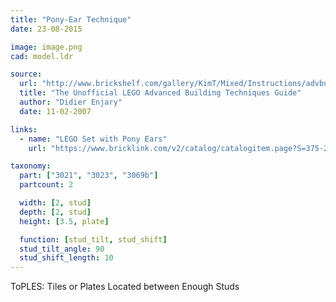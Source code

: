 ```yaml
---
title: "Pony-Ear Technique"
date: 23-08-2015

image: image.png
cad: model.ldr

source:
  url: "http://www.brickshelf.com/gallery/KimT/Mixed/Instructions/advbuilding.pdf"
  title: "The Unofficial LEGO Advanced Building Techniques Guide"
  author: "Didier Enjary"
  date: 11-02-2007

links:
  - name: "LEGO Set with Pony Ears"
    url: "https://www.bricklink.com/v2/catalog/catalogitem.page?S=375-2"

taxonomy:
  part: ["3021", "3023", "3069b"]
  partcount: 2

  width: [2, stud]
  depth: [2, stud]
  height: [3.5, plate]

  function: [stud_tilt, stud_shift]
  stud_tilt_angle: 90
  stud_shift_length: 10
---
```

ToPLES: Tiles or Plates Located between Enough Studs